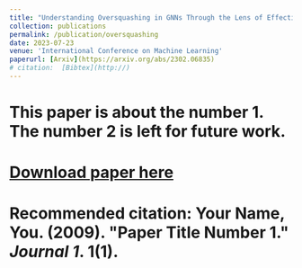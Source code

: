 ```yaml
---
title: "Understanding Oversquashing in GNNs Through the Lens of Effective Resistance"
collection: publications
permalink: /publication/oversquashing
date: 2023-07-23
venue: 'International Conference on Machine Learning'
paperurl: [Arxiv](https://arxiv.org/abs/2302.06835)
# citation:  [Bibtex](http://)
---
```

# This paper is about the number 1. The number 2 is left for future work.

# [Download paper here](http://academicpages.github.io/files/paper1.pdf)

# Recommended citation: Your Name, You. (2009). "Paper Title Number 1." <i>Journal 1</i>. 1(1).